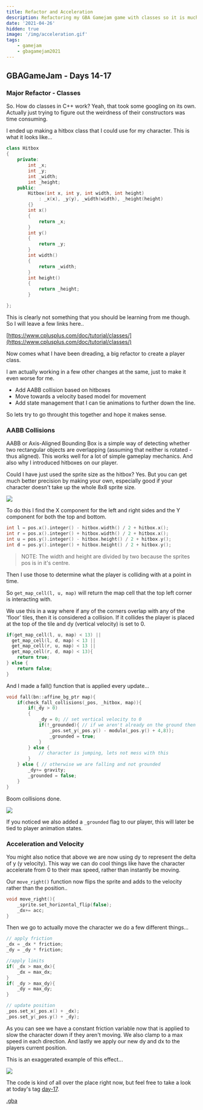```yaml
---
title: Refactor and Acceleration
description: Refactoring my GBA Gamejam game with classes so it is much nicer
date: '2021-04-26'
hidden: true
image: '/img/acceleration.gif'
tags:
    - gamejam
    - gbagamejam2021
---
```


>
## GBAGameJam - Days 14-17

### Major Refactor - Classes

So. How do classes in C++ work? Yeah, that took some googling on its own. Actually just trying to figure out the weirdness of their constructors was time consuming.

I ended up making a hitbox class that I could use for my character. This is what it looks like...

``` cpp
class Hitbox
{
    private:
        int _x;
        int _y;
        int _width;
        int _height;
    public:
        Hitbox(int x, int y, int width, int height)
            : _x(x), _y(y), _width(width), _height(height)
        {}
        int x()
        {
            return _x;
        }
        int y()
        {
            return _y;
        }
        int width()
        {
            return _width;
        }
        int height()
        {
            return _height;
        }

};
```

This is clearly not something that you should be learning from me though. So I will leave a few links here..

[https://www.cplusplus.com/doc/tutorial/classes/](https://www.cplusplus.com/doc/tutorial/classes/)

Now comes what I have been dreading, a big refactor to create a player class.

I am actually working in a few other changes at the same, just to make it even worse for me.

+ Add AABB collision based on hitboxes
+ Move towards a velocity based model for movement
+ Add state management that I can tie animations to further down the line.

So lets try to go throught this together and hope it makes sense.

### AABB Collisions

AABB or Axis-Aligned Bounding Box is a simple way of detecting whether two rectangular objects are overlapping (assuming that neither is rotated - thus aligned). This works well for a lot of simple gameplay mechanics. And also why I introduced hitboxes on our player.

Could I have just used the sprite size as the hitbox? Yes. But you can get much better precision by making your own, especially good if your character doesn't take up the whole 8x8 sprite size.

![](/img/AABB.jpg)

To do this I find the X component for the left and right sides and the Y component for both the top and bottom.

``` cpp
int l = pos.x().integer() - hitbox.width() / 2 + hitbox.x();
int r = pos.x().integer() + hitbox.width() / 2 + hitbox.x();
int u = pos.y().integer() - hitbox.height() / 2 + hitbox.y();
int d = pos.y().integer() + hitbox.height() / 2 + hitbox.y();
```

> NOTE: The width and height are divided by two because the sprites pos is in it's centre.

Then I use those to determine what the player is colliding with at a point in time.

So `get_map_cell(l, u, map)` will return the map cell that the top left corner is interacting with.

We use this in a way where if any of the corners overlap with any of the 'floor' tiles, then it is considered a collision. If it collides the player is placed at the top of the tile and dy (vertical velocity) is set to 0.

``` cpp
if(get_map_cell(l, u, map) < 13) ||
  get_map_cell(l, d, map) < 13 ||
  get_map_cell(r, u, map) < 13 ||
  get_map_cell(r, d, map) < 13){
    return true;
} else {
    return false;
}
```

And I made a fall() function that is applied every update...

``` cpp
void fall(bn::affine_bg_ptr map){
    if(check_fall_collisions(_pos, _hitbox, map)){
        if(_dy > 0)
        {
            _dy = 0; // set vertical velocity to 0
            if(!_grounded){ // if we aren't already on the ground then lets move us to the top and set our flag
                _pos.set_y(_pos.y() - modulo(_pos.y() + 4,8));
                _grounded = true;
            }
        } else {
            // character is jumping, lets not mess with this
        }
    } else { // otherwise we are falling and not grounded
        _dy+= gravity; 
        _grounded = false;
    }
}
```

Boom collisions done.

![](/img/collisions.gif)

If you noticed we also added a  `_grounded` flag to our player, this will later be tied to player animation states.

### Acceleration and Velocity

You might also notice that above we are now using dy to represent the delta of y (y velocity). This way we can do cool things like have the character accelerate from 0 to their max speed, rather than instantly be moving.

Our `move_right()` function now flips the sprite and adds to the velocity rather than the position..

``` cpp
void move_right(){
    _sprite.set_horizontal_flip(false);
    _dx+= acc;
}
```

Then we go to actually move the character we do a few different things...

``` cpp
// apply friction
_dx = _dx * friction;
_dy = _dy * friction;

//apply limits
if( _dx > max_dx){
    _dx = max_dx;
}
if( _dy > max_dy){
    _dy = max_dy;
}

// update position
_pos.set_x(_pos.x() + _dx);
_pos.set_y(_pos.y() + _dy);
```

As you can see we have a constant friction variable now that is applied to slow the character down if they aren't moving. We also clamp to a max speed in each direction. And lastly we apply our new dy and dx to the players current position.

This is an exaggerated example of this effect...

![](/img/acceleration.gif)

The code is kind of all over the place right now, but feel free to take a look at today's tag [day-17](https://github.com/foopod/gbaGamejam2021/releases/tag/day-17).

[.gba](https://github.com/foopod/gbaGamejam2021/releases/download/day-17/feline-day17.gba)

